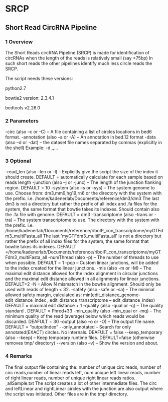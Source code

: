# SRCP
## Short Read CircRNA Pipeline

### 1 Overview
The Short Reads circRNA Pipeline (SRCP) is made for identification of circRNAs when the length
of the reads is relatively small (say <75bp)
In such short reads the other pipelines identify much less circle reads the SRCP.

The script needs these versions:

python2.7

bowtie2 version: 2.3.4.1

bedtools v2.26.0


### 2 Parameters
-circ (also –c or -C) – A file containing a list of circles locations in bed6 format.
-annotation (also –a or -A) – An annotation in bed.12 format
<chr><locA><locB><name><reads><strand><cdsStart><cdEnd><numExons><exon starts><exon ends>
-data (also –d or -dat) – the dataset file names separated by commas (explicitly in the shell)
Example: -d <file1>,<file2>,...<fileN>

### 3 Optional
-read_len (also –len or -l) – Explicitly give the script the size of the index it should create.
DEFAULT = automatically calculate for each sample based on reads length
-junction (also –j or -junc) – The length of the junction flanking region. DEFAULT = 10
-system (also –s or -sys) – The system genome to use. Choose from: dm3,mm9,hg19,rn6 or
the directory with the system with the prefix. i.e. /home/kadenerlab/Documents/reference/dm3/dm3
The last dm3 is not a directory but rather the prefix of all index and .fa files for the system, the same format that bowtie takes its indexes. Should contain also the .fa file with genome. DEFAULT = dm3
-transcriptome (also –trans or -tra) – The system transcriptome to use.
The directory with the system with the prefix. i.e. /home/kadenerlab/Documents/reference/riboIP_con_transcriptome/myGTFdm3_multiFasta_all
The last 'myGTFdm3_multiFasta_all' is not a directory but rather the prefix of all index files for the system, the same format that bowtie takes its indexes.
DEFAULT =/home/kadenerlab/Documents/reference/riboIP_con_transcriptome/myGTFdm3_multiFasta_all
-numThread (also -p) – The number of threads to use when possible. DEFAULT = 1
-pcp – Custom linear junctions, will be added to the index created for the linear junctions.
-mis (also -m or -M) – The maximal edit distance allowed for the index alignment in circular junctions and the maximal edit distance allowed in all alignments for linear junctions. DEFAULT=2
-N – Allow N mismatch in the bowtie alignment. Should only be used with reads of length < 32.
-safety (also -safe or -sa) – The minimal allowed safety margin, calculated as:
min(edit_distance_genome-edit_distance_index , edit_distance_transcriptome – edit_distance_index)
DEFAULT = maximal edit distance + 1
-quality (also -qual or -q) – The quality standard . DEFAULT = Phred+33
-min_quality (also -min_qual or -mq) – The minimum quality of the read (average) below which reads would be discarded. DEAFULT = 30
-output (also –o or -O) – The output file name. DEFAULT = “outputIndex”
--only_annotated – Search for only annotated(EXACT) circles. No internals. DEAFULT = false
--keep_temporary (also --keep) – Keep temporary runtime files. DEFAULT=false
(otherwise removes tmp/ directory)
--version (also –v) – Show the version and about.

### 4 Remarks
The final output file containing the: number of unique circ reads, number of circ reads,number of linear reads left, num unique left linear reads, number of right linear reads, number of unique right linear reads ratios.
<output filename>_allSample.txt
The script creates a lot of other intermediate files. The circ and leftLinear and rightLinear circles with the junction are also output where the script was initiated. Other files are in the tmp/ directory.
